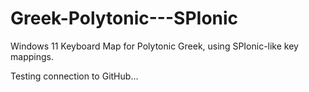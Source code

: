 # Greek-Polytonic---SPIonic
Windows 11 Keyboard Map for Polytonic Greek, using SPIonic-like key mappings.

Testing connection to GitHub...
